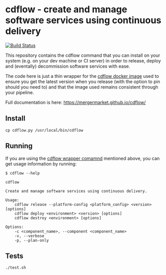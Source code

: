 # cdflow - create and manage software services using continuous delivery
[![Build Status](https://travis-ci.org/mergermarket/cdflow.svg?branch=master)](https://travis-ci.org/mergermarket/cdflow)

This repository contains the cdflow command that you can install on your system (e.g. on your dev machine or CI server) in order to release, deploy and (eventally) decommission software services with ease.

The code here is just a thin wrapper for the [cdflow docker image](https://github.com/mergermarket/cdflow-commands/) used to ensure you get the latest version when you release (with the option to pin should you need to) and that the image used remains consistent through your pipeline. 

Full documentation is here: https://mergermarket.github.io/cdflow/

## Install

```
cp cdflow.py /usr/local/bin/cdflow
```

## Running

If you are using the [cdflow wrapper comamnd](https://github.com/mergermarket/cdflow/) mentioned above, you can get usage information by running:

```
$ cdflow --help

cdflow

Create and manage software services using continuous delivery.

Usage:
    cdflow release --platform-config <platform_config> <version> [options]
    cdflow deploy <environment> <version> [options]
    cdflow destroy <environment> [options]

Options:
    -c <component_name>, --component <component_name>
    -v, --verbose
    -p, --plan-only
```

## Tests

```
./test.sh
```

